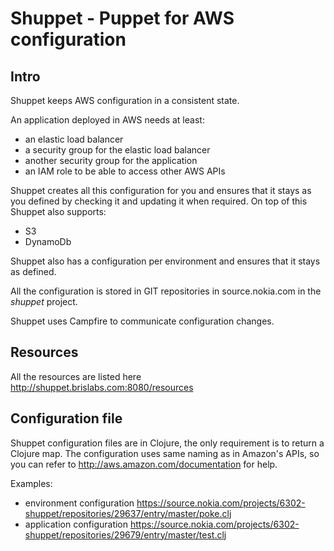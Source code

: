 # Shuppet - Puppet for AWS configuration

## Intro

Shuppet keeps AWS configuration in a consistent state.

An application deployed in AWS needs at least:

  * an elastic load balancer
  * a security group for the elastic load balancer
  * another security group for the application
  * an IAM role to be able to access other AWS APIs

Shuppet creates all this configuration for you and ensures that it stays as you defined by checking it and updating it when required.
On top of this Shuppet also supports:

  * S3
  * DynamoDb

Shuppet also has a configuration per environment and ensures that it stays as defined.

All the configuration is stored in GIT repositories in source.nokia.com in the _shuppet_ project.

Shuppet uses Campfire to communicate configuration changes.

## Resources

All the resources are listed here <http://shuppet.brislabs.com:8080/resources>

## Configuration file

Shuppet configuration files are in Clojure, the only requirement is to return a Clojure map.
The configuration uses same naming as in Amazon's APIs, so you can refer to <http://aws.amazon.com/documentation> for help.

Examples:

  * environment configuration <https://source.nokia.com/projects/6302-shuppet/repositories/29637/entry/master/poke.clj>
  * application configuration <https://source.nokia.com/projects/6302-shuppet/repositories/29679/entry/master/test.clj>

